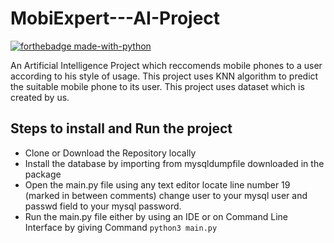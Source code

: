 # MobiExpert---AI-Project
[![forthebadge made-with-python](http://ForTheBadge.com/images/badges/made-with-python.svg)](https://www.python.org/)

An Artificial Intelligence Project which reccomends mobile phones to a user according to his style of usage.
This project uses KNN algorithm to predict the suitable mobile phone to its user.
This project uses dataset which is created by us.

## Steps to install and Run the project
- Clone or Download the Repository locally
- Install the database by importing from mysqldumpfile downloaded in the package
- Open the main.py file using any text editor locate line number 19 (marked in between comments) change user to your mysql user and passwd field to your mysql password.
- Run the main.py file either by using an IDE or on Command Line Interface by giving Command ```python3 main.py```
